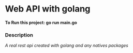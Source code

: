 <h1>Web API with golang</h1>

<h4>To Run this project: go run main.go</h4>


<h3>Description</h3>

<em>A real rest api created with golang and any natives packages</em>

